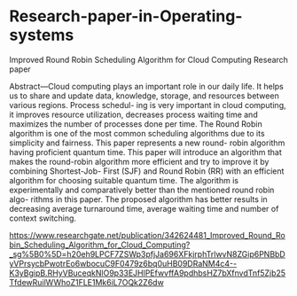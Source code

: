 # Research-paper-in-Operating-systems

Improved Round Robin Scheduling Algorithm for Cloud Computing Research paper

Abstract—Cloud computing plays an important role in our daily life. It helps us to share and update data, knowledge, storage, and resources between various regions. Process schedul- ing is very important in cloud computing, it improves resource utilization, decreases process waiting time and maximizes the number of processes done per time. The Round Robin algorithm is one of the most common scheduling algorithms due to its simplicity and fairness. This paper represents a new round- robin algorithm having proficient quantum time. This paper will introduce an algorithm that makes the round-robin algorithm more efficient and try to improve it by combining Shortest-Job- First (SJF) and Round Robin (RR) with an efficient algorithm for choosing suitable quantum time. The algorithm is experimentally and comparatively better than the mentioned round robin algo- rithms in this paper. The proposed algorithm has better results in decreasing average turnaround time, average waiting time and number of context switching.

https://www.researchgate.net/publication/342624481_Improved_Round_Robin_Scheduling_Algorithm_for_Cloud_Computing?_sg%5B0%5D=h20eh9LPCF7ZSWp3pfjJa696XFkjrphTrlwvN8ZGip6PNBbDyVPrsycbPwotrEo6wbocuC9F0479z6bq0uHB09DRaNM4c4--K3yBgipB.RHyVBuceqkNlO9p33EJHlPEfwvffA9pdhbsHZ7bXfnvdTnf5Zjb25TfdewRuilWWhoZ1FLE1Mk6iL7OQk2Z6dw
